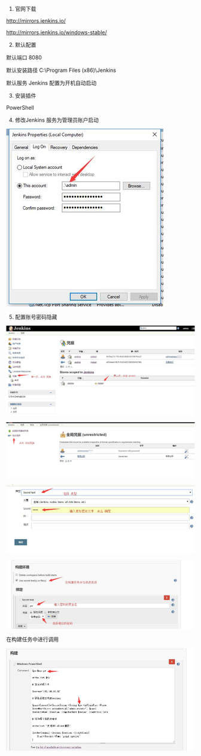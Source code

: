 1. 官网下载

http://mirrors.jenkins.io/

http://mirrors.jenkins.io/windows-stable/

2.  默认配置

默认端口 8080

默认安装路径 C:\Program Files (x86)\Jenkins

默认服务 Jenkins 配置为开机自动启动

3.  安装插件

PowerShell

4.  修改Jenkins 服务为管理员账户启动 

![image](./static/logon.jpg)

5.  配置账号密码隐藏

![image](./static/secret.jpg)

![image](./static/secret02.jpg)

![image](./static/secret03.jpg)

![image](./static/secret04.jpg)

在构建任务中进行调用

![image](./static/secret05.jpg)
